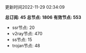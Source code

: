 更新时间2022-11-29 02:34:09

**总订阅: 45**
**总节点: 1806**
**有效节点: 553**
- ssr节点: 20
- v2ray节点: 470
- ss节点: 15
- trojan节点: 48
